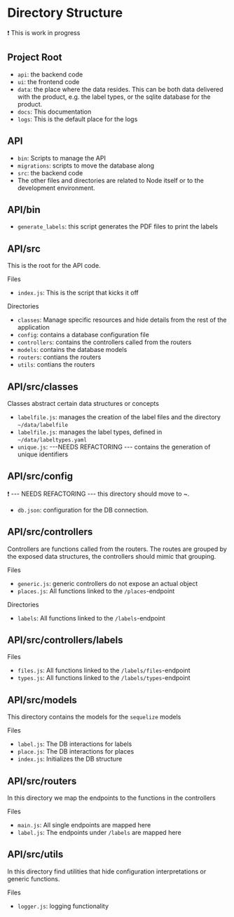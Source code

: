 # Directory Structure

:exclamation: This is work in progress

## Project Root

* `api`: the backend code
* `ui`: the frontend code
* `data`: the place where the data resides. This can be both data delivered with the product, e.g. the label types, or the sqlite database for the product.
* `docs`: This documentation
* `logs`: This is the default place for the logs

## API

* `bin`: Scripts to manage the API
* `migrations`: scripts to move the database along
* `src`: the backend code
* The other files and directories are related to Node itself or to the development environment.

## API/bin

* `generate_labels`: this script generates the PDF files to print the labels

## API/src

This is the root for the API code.

Files

* `index.js`: This is the script that kicks it off

Directories

* `classes`: Manage specific resources and hide details from the rest of the application
* `config`: contains a database configuration file
* `controllers`: contains the controllers called from the routers
* `models`: contains the database models
* `routers`: contians the routers
* `utils`: contians the routers

## API/src/classes

Classes abstract certain data structures or concepts

* `labelfile.js`: manages the creation of the label files and the directory `~/data/labelfile`
* `labelfile.js`: manages the label types, defined in `~/data/labeltypes.yaml`
* `unique.js`: ---NEEDS REFACTORING --- contains the generation of unique identifiers

## API/src/config

:exclamation: --- NEEDS REFACTORING --- this directory should move to ~.

* `db.json`: configuration for the DB connection.

## API/src/controllers

Controllers are functions called from the routers. The routes are grouped by the exposed data structures, the controllers should mimic that grouping.

Files

* `generic.js`: generic controllers do not expose an actual object
* `places.js`: All functions linked to the `/places`-endpoint

Directories

* `labels`: All functions linked to the `/labels`-endpoint

## API/src/controllers/labels

Files

* `files.js`: All functions linked to the `/labels/files`-endpoint
* `types.js`: All functions linked to the `/labels/types`-endpoint

## API/src/models

This directory contains the models for the `sequelize` models

Files

* `label.js`: The DB interactions for labels
* `place.js`: The DB interactions for places
* `index.js`: Initializes the DB structure

## API/src/routers

In this directory we map the endpoints to the functions in the controllers

Files

* `main.js`: All single endpoints are mapped here
* `label.js`: The endpoints under `/labels` are mapped here

## API/src/utils

In this directory find utilities that hide configuration interpretations or generic functions.

Files

* `logger.js`: logging functionality
